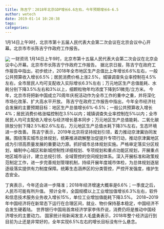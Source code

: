 ```yaml
---
title: 陈吉宁：2018年北京GDP增长6.6左右，今年预期增长6-6.5
author: wetech
date: 2019-01-14 10:20:38
tags: 
categories: 
---
```

1月14日上午9时，北京市第十五届人民代表大会第二次会议在北京会议中心开幕。北京市市长陈吉宁作政府工作报告。
<!-- more -->
<img align="center" border="0" src="https://imgcdn.yicai.com/uppics/images/2019/01/5510297443c690589c9343bcbc3e1ade.jpg" />
一财资讯
1月14日上午9时，北京市第十五届人民代表大会第二次会议在北京会议中心开幕。北京市市长陈吉宁作政府工作报告。
据北京日报，陈吉宁在政府工作报告中指出，初步统计，2018年全市地区生产总值比上年增长6.6%左右，一般公共预算收入增长6.5%；居民消费价格上涨2.5%，城镇调查失业率控制在4.5%左右，全市居民人均可支配收入实际增长6.3%左右；万元地区生产总值能耗、水耗分别下降3.5%左右和3%以上，细颗粒物年均浓度下降到51微克/立方米。
今年，北京市将把新中国成立70周年庆祝活动作为全市工作的重中之重，并将深化市场化改革、扩大高水平开放。
陈吉宁在政府工作报告中指出，今年全市经济社会发展的主要预期目标：地区生产总值增长6%-6.5%；一般公共预算收入增长4%；居民消费价格涨幅控制在3.5%以内；城镇调查失业率控制在5%以内；全市居民人均可支配收入增长与经济增长基本同步；万元地区生产总值能耗、二氧化碳排放分别下降2.5%和2.6%左右，万元地区生产总值水耗下降3%左右，生态环境进一步改善。
陈吉宁表示，2019年北京将坚持规划引领，着力推动京津冀协同发展。围绕落实城市总体规划，统筹推进疏解整治促提升专项行动，推动京津冀地区成为引领高质量发展的重要动力源。抓好城市总体规划实施。严格审定落实分区规划，编制中心城区和新城控制性详细规划、专项规划和重点功能区规划，开展重点地区城市设计，建立总规引领、全域管控的空间规划体系。深入开展标准和政策规范制定工作，进一步完善规划管理机制，持续开展年度城市体检，为总体规划逐层逐级落实提供有力制度保障。统筹生态涵养区的分类管控，严控开发强度，维护生态安全。
 
 
丁爽表示，今年还会进一步降准；2018年经济增速大概率是6.6%；一季度之后，人民币可能有所升值。
预计全年，全国规模以上工业增加值增长6.3%左右，软件和信息技术服务业务收入增长15%，单位工业增加值能耗下降3.5%。
2018~2019年中国经济将在新常态下运行在合理区间，就业、物价保持基本稳定，中国经济不会发生硬着陆。
世界银行中国局首席经济学家李伟乔说，消费仍将是推动中国经济增长的主要动力。
国家统计局新闻发言人毛盛勇表示，2018年整个经济运行到目前为止还是非常好的，全年实现6.5%左右的增长目标没有什么悬念。
